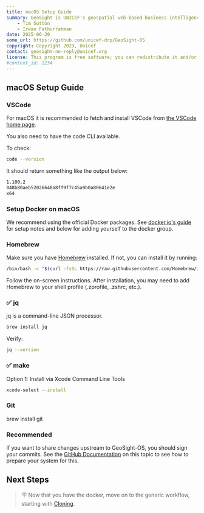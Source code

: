 ```yaml
---
title: macOS Setup Guide 
summary: GeoSight is UNICEF's geospatial web-based business intelligence platform.
    - Tim Sutton
    - Irwan Fathurrahman
date: 2025-06-20
some_url: https://github.com/unicef-drp/GeoSight-OS
copyright: Copyright 2023, Unicef
contact: geosight-no-reply@unicef.org
license: This program is free software; you can redistribute it and/or modify it under the terms of the GNU Affero General Public License as published by the Free Software Foundation; either version 3 of the License, or (at your option) any later version.
#context_id: 1234
---
```


## macOS Setup Guide

### VSCode

For macOS it is recommended to fetch and install VSCode from [the VSCode home page](https://code.visualstudio.com/).

You also need to have the code CLI available.

To check:

```bash
code --version
```

It should return something like the output below:

```bash
1.100.2
848b80aeb52026648a8ff9f7c45a9b0a80641e2e
x64
```

### Setup Docker on macOS

We recommend using the official Docker packages. See [docker.io's guide](https://docs.docker.com/engine/install/ubuntu/) for setup notes and below for adding yourself to the docker group.

### Homebrew

Make sure you have [Homebrew](https://brew.sh) installed. If not, you can install it by running:

```bash
/bin/bash -c "$(curl -fsSL https://raw.githubusercontent.com/Homebrew/install/HEAD/install.sh)"
```
Follow the on-screen instructions. After installation, you may need to add Homebrew to your shell profile (.zprofile, .zshrc, etc.).

### ✅ jq

jq is a command-line JSON processor.

```bash
brew install jq
```

Verify:

```bash
jq --version
```

### ✅ make

Option 1: Install via Xcode Command Line Tools

```bash
xcode-select --install
```

### Git

brew install git

### Recommended

If you want to share changes upstream to GeoSight-OS, you should sign your commits. See the [GitHub Documentation](https://docs.github.com/en/authentication/managing-commit-signature-verification/signing-commits) on this topic to see how to prepare your system for this.

## Next Steps

> 🪧 Now that you have the docker, move on to the generic workflow, starting with [Cloning](../setup-generic/cloning.md).
